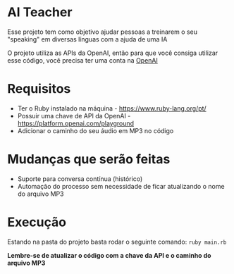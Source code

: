 # AI Teacher

Esse projeto tem como objetivo ajudar pessoas a treinarem o seu "speaking" em diversas línguas com a ajuda de uma IA

O projeto utiliza as APIs da OpenAI, então para que você consiga utilizar esse código, você precisa ter uma conta na [OpenAI](https://openai.com/pricing)

# Requisitos

- Ter o Ruby instalado na máquina - https://www.ruby-lang.org/pt/
- Possuir uma chave de API da OpenAI - https://platform.openai.com/playground
- Adicionar o caminho do seu áudio em MP3 no código

# Mudanças que serão feitas

- Suporte para conversa contínua (histórico)
- Automação do processo sem necessidade de ficar atualizando o nome do arquivo MP3

# Execução

Estando na pasta do projeto basta rodar o seguinte comando: `ruby main.rb`

**Lembre-se de atualizar o código com a chave da API e o caminho do arquivo MP3**
